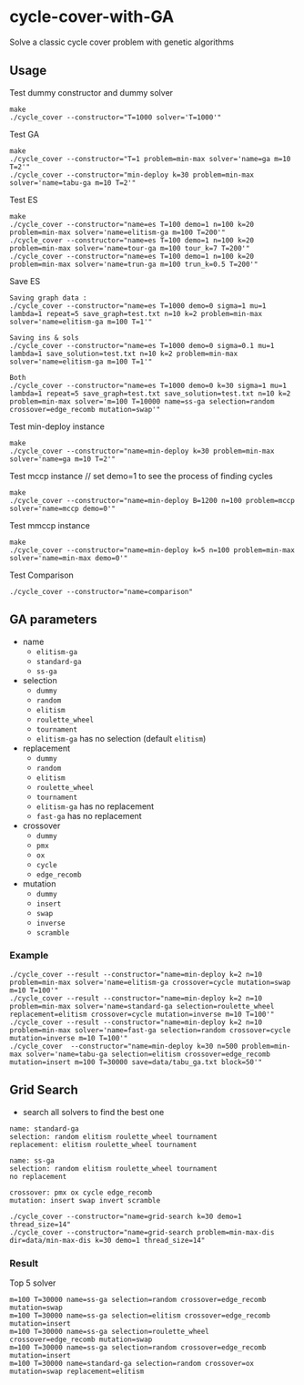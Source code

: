 # cycle-cover-with-GA
Solve a classic cycle cover problem with genetic algorithms

## Usage

Test dummy constructor and dummy solver

```
make
./cycle_cover --constructor="T=1000 solver='T=1000'"
```

Test GA
```
make
./cycle_cover --constructor="T=1 problem=min-max solver='name=ga m=10 T=2'"
./cycle_cover --constructor="min-deploy k=30 problem=min-max solver='name=tabu-ga m=10 T=2'"
```

Test ES

```
make
./cycle_cover --constructor="name=es T=100 demo=1 n=100 k=20 problem=min-max solver='name=elitism-ga m=100 T=200'"
./cycle_cover --constructor="name=es T=100 demo=1 n=100 k=20 problem=min-max solver='name=tour-ga m=100 tour_k=7 T=200'"
./cycle_cover --constructor="name=es T=100 demo=1 n=100 k=20 problem=min-max solver='name=trun-ga m=100 trun_k=0.5 T=200'"
```

Save ES 

```
Saving graph data :
./cycle_cover --constructor="name=es T=1000 demo=0 sigma=1 mu=1 lambda=1 repeat=5 save_graph=test.txt n=10 k=2 problem=min-max solver='name=elitism-ga m=100 T=1'"

Saving ins & sols 
./cycle_cover --constructor="name=es T=1000 demo=0 sigma=0.1 mu=1 lambda=1 save_solution=test.txt n=10 k=2 problem=min-max solver='name=elitism-ga m=100 T=1'"

Both
./cycle_cover --constructor="name=es T=1000 demo=0 k=30 sigma=1 mu=1 lambda=1 repeat=5 save_graph=test.txt save_solution=test.txt n=10 k=2 problem=min-max solver='m=100 T=10000 name=ss-ga selection=random crossover=edge_recomb mutation=swap'"
```

Test min-deploy instance
```
make
./cycle_cover --constructor="name=min-deploy k=30 problem=min-max solver='name=ga m=10 T=2'"
```


Test mccp instance // set demo=1 to see the process of finding cycles 
``` 
make
./cycle_cover --constructor="name=min-deploy B=1200 n=100 problem=mccp solver='name=mccp demo=0'"
```

Test mmccp instance 
``` 
make
./cycle_cover --constructor="name=min-deploy k=5 n=100 problem=min-max solver='name=min-max demo=0'"
```

Test Comparison
```
./cycle_cover --constructor="name=comparison"
```

## GA parameters

- name
    - `elitism-ga`
    - `standard-ga`
    - `ss-ga`
- selection
    - `dummy`
    - `random`
    - `elitism`
    - `roulette_wheel`
    - `tournament`
    - `elitism-ga` has no selection (default `elitism`)
- replacement
    - `dummy`
    - `random`
    - `elitism`
    - `roulette_wheel`
    - `tournament`
    - `elitism-ga` has no replacement
    - `fast-ga` has no replacement
- crossover
    - `dummy`
    - `pmx`
    - `ox`
    - `cycle`
    - `edge_recomb`
- mutation
    - `dummy`
    - `insert`
    - `swap`
    - `inverse`
    - `scramble`

### Example

```
./cycle_cover --result --constructor="name=min-deploy k=2 n=10 problem=min-max solver='name=elitism-ga crossover=cycle mutation=swap m=10 T=100'"
./cycle_cover --result --constructor="name=min-deploy k=2 n=10 problem=min-max solver='name=standard-ga selection=roulette_wheel replacement=elitism crossover=cycle mutation=inverse m=10 T=100'"
./cycle_cover --result --constructor="name=min-deploy k=2 n=10 problem=min-max solver='name=fast-ga selection=random crossover=cycle mutation=inverse m=10 T=100'"
./cycle_cover  --constructor="name=min-deploy k=30 n=500 problem=min-max solver='name=tabu-ga selection=elitism crossover=edge_recomb mutation=insert m=100 T=30000 save=data/tabu_ga.txt block=50'"
```

## Grid Search

- search all solvers to find the best one

```
name: standard-ga
selection: random elitism roulette_wheel tournament
replacement: elitism roulette_wheel tournament

name: ss-ga
selection: random elitism roulette_wheel tournament
no replacement

crossover: pmx ox cycle edge_recomb
mutation: insert swap invert scramble
```

```
./cycle_cover --constructor="name=grid-search k=30 demo=1 thread_size=14"
./cycle_cover --constructor="name=grid-search problem=min-max-dis dir=data/min-max-dis k=30 demo=1 thread_size=14"
```

### Result

Top 5 solver

```
m=100 T=30000 name=ss-ga selection=random crossover=edge_recomb mutation=swap
m=100 T=30000 name=ss-ga selection=elitism crossover=edge_recomb mutation=insert
m=100 T=30000 name=ss-ga selection=roulette_wheel crossover=edge_recomb mutation=swap
m=100 T=30000 name=ss-ga selection=random crossover=edge_recomb mutation=insert
m=100 T=30000 name=standard-ga selection=random crossover=ox mutation=swap replacement=elitism
```